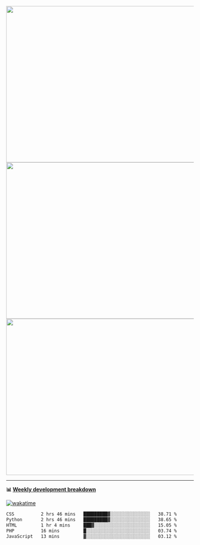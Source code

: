 <p float="left" align="middle"><img src="https://user-images.githubusercontent.com/56089155/195064669-12bd89bb-53c9-44b1-9fd8-993f93f585e1.png" width="600px" height="420px">
<img src="https://user-images.githubusercontent.com/56089155/195064706-c37aa3c8-f669-46c9-abba-1eadcbb910c5.png" width="600px" height="420px">
<img src="https://user-images.githubusercontent.com/56089155/195064753-0de674c7-4fc7-4831-a8a5-402e19cc77be.png" width="600px" height="420px"></p>

<hr />

**📊 [Weekly development breakdown](https://wakatime.com/@Ari24)**

[![wakatime](https://wakatime.com/badge/user/ca34c016-707f-4382-84cf-1823913a1423.svg)](https://wakatime.com/@ca34c016-707f-4382-84cf-1823913a1423)

<!--START_SECTION:waka-->

```txt
CSS          2 hrs 46 mins   █████████▓░░░░░░░░░░░░░░░   38.71 %
Python       2 hrs 46 mins   █████████▓░░░░░░░░░░░░░░░   38.65 %
HTML         1 hr 4 mins     ███▓░░░░░░░░░░░░░░░░░░░░░   15.05 %
PHP          16 mins         █░░░░░░░░░░░░░░░░░░░░░░░░   03.74 %
JavaScript   13 mins         ▓░░░░░░░░░░░░░░░░░░░░░░░░   03.12 %
```

<!--END_SECTION:waka-->

